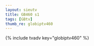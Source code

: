 ```yaml
--- 
layout: sieutv
title: GB460 s1
tags: [GBtv]
thumb_re: globiptv460
---
```

{% include tvadv key="globiptv460" %} 

